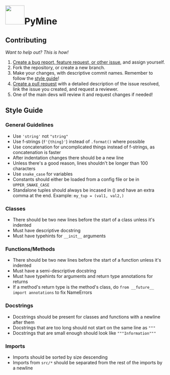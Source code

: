 # <img src="https://i.imgur.com/LHDnix6.png" height=60>PyMine
## Contributing
*Want to help out? This is how!*

1. [Create a bug report, feature request, or other issue](https://github.com/py-mine/PyMine/issues), and assign yourself.
2. Fork the repository, or create a new branch.
3. Make your changes, with descriptive commit names. Remember to follow the [style guide](#style-guide)!
4. [Create a pull request](https://github.com/py-mine/PyMine/pulls) with a detailed description of the issue resolved, link the issue you created, and request a reviewer.
5. One of the main devs will review it and request changes if needed!

## Style Guide
### General Guidelines
* Use `'string'` not `"string"`
* Use f-strings (`f'{thing}'`) instead of `.format()` where possible
* Use concatenation for uncomplicated things instead of f-strings, as concatenation is faster
* After indentation changes there should be a new line
* Unless there's a good reason, lines shouldn't be longer than 100 characters
* Use `snake_case` for variables
* Constants should either be loaded from a config file or be in `UPPER_SNAKE_CASE`
* Standalone tuples should always be incased in () and have an extra comma at the end. Example: `my_tup = (val1, val2,)`

### Classes
* There should be two new lines before the start of a class unless it's indented
* Must have descriptive docstring
* Must have typehints for `__init__` arguments

### Functions/Methods
* There should be two new lines before the start of a function unless it's indented
* Must have a semi-descriptive docstring
* Must have typehints for arguments and return type annotations for returns
* If a method's return type is the method's class, do `from __future__ import annotations` to fix NameErrors

### Docstrings
* Docstrings should be present for classes and functions with a newline after them
* Docstrings that are too long should not start on the same line as `"""`
* Docstrings that are small enough should look like `"""Information"""`

### Imports
* Imports should be sorted by size descending
* Imports from `src/*` should be separated from the rest of the imports by a newline
